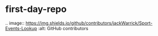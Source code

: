 # first-day-repo

.. image:: https://img.shields.io/github/contributors/jackWarrick/Sport-Events-Lookup
   :alt: GitHub contributors
